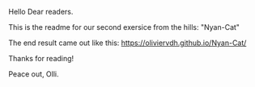 Hello Dear readers.

This is the readme for our second exersice from the hills: "Nyan-Cat"

The end result came out like this: https://oliviervdh.github.io/Nyan-Cat/

Thanks for reading!

Peace out, Olli.

